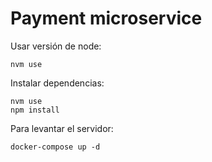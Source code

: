 # Payment microservice

Usar versión de node:

```terminal
nvm use
```

Instalar dependencias:

```terminal
nvm use
npm install
```

Para levantar el servidor:

```terminal
docker-compose up -d
```
